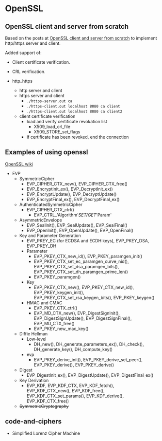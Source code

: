 # OpenSSL

## OpenSSL client and server from scratch

Based on the posts at [OpenSSL client and server from scratch](https://quuxplusone.github.io/blog/2020/01/24/openssl-part-1/) to implement http/https server and client.

Added support of:

* Client certificate verification.
* CRL verification.

* http_https
  * http server and client
  * https server and client
    * `./https-server.out ca`
    * `./https-client.out localhost 8080 ca client`
    * `./https-client.out localhost 8080 ca client2`
  * client certificate verification
    * load and verify certificate revokation list
      * X509_load_crl_file
      * X509_STORE_set_flags
    * if certificate has been revoked, end the connection

## Examples of using openssl

[OpenSSL wiki](https://wiki.openssl.org/index.php/Main_Page)

* EVP
  * SymmetricCipher
    * EVP_CIPHER_CTX_new(), EVP_CIPHER_CTX_free()
    * EVP_EncryptInit_ex(), EVP_DecryptInit_ex()
    * EVP_EncryptUpdate(), EVP_DecryptUpdate()
    * EVP_EncryptFinal_ex(), EVP_DecryptFinal_ex()
  * AuthenticatedSymmetricCipher
    * EVP_CIPHER_CTX_ctrl()
      * EVP_CTRL_'Algorithm'_SET/GET_'Param'
  * AsymmetricEnvelope
    * EVP_SealInit(), EVP_SealUpdate(), EVP_SealFinal()
    * EVP_OpenInit(), EVP_OpenUpdate(), EVP_OpenFinal()
  * Key and Parameter Generation
    * EVP_PKEY_EC (for ECDSA and ECDH keys), EVP_PKEY_DSA, EVP_PKEY_DH
    * Parameter
      * EVP_PKEY_CTX_new_id(), EVP_PKEY_paramgen_init()
      * EVP_PKEY_CTX_set_ec_paramgen_curve_nid(), EVP_PKEY_CTX_set_dsa_paramgen_bits(), EVP_PKEY_CTX_set_dh_paramgen_prime_len()
      * EVP_PKEY_paramgen()
    * Key
      * EVP_PKEY_CTX_new(), EVP_PKEY_CTX_new_id(), EVP_PKEY_keygen_init(), EVP_PKEY_CTX_set_rsa_keygen_bits(), EVP_PKEY_keygen()
    * HMAC and CMAC
      * EVP_PKEY_CTX_ctrl()
      * EVP_MD_CTX_new(), EVP_DigestSignInit(), EVP_DigestSignUpdate(), EVP_DigestSignFinal(), EVP_MD_CTX_free()
      * EVP_PKEY_new_mac_key()
  * Diffie Hellman
    * Low-level
      * DH_new(), DH_generate_parameters_ex(), DH_check(), DH_generate_key(), DH_compute_key()
    * evp
      * EVP_PKEY_derive_init(), EVP_PKEY_derive_set_peer(), EVP_PKEY_derive(), EVP_PKEY_derive()
  * Digest
    * EVP_DigestInit_ex(), EVP_DigestUpdate(), EVP_DigestFinal_ex()
  * Key Derivation
    * EVP_KDF, EVP_KDF_CTX, EVP_KDF_fetch(), EVP_KDF_CTX_new(), EVP_KDF_free(), EVP_KDF_CTX_set_params(), EVP_KDF_derive(), EVP_KDF_CTX_free()
  * ~~SymmetricCryptography~~

## code-and-ciphers

* Simplified Lorenz Cipher Machine
